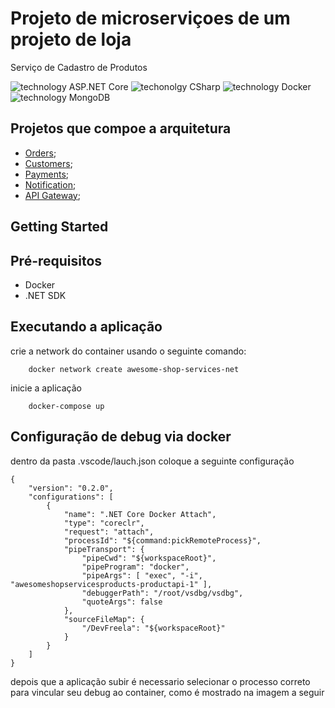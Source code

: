 # Projeto de microserviçoes de um projeto de loja

Serviço de Cadastro de Produtos

![technology ASP.NET Core](https://img.shields.io/badge/techonolgy-ASP.NET_core-blue)
![techonolgy CSharp](https://img.shields.io/badge/techonolgy-CSharp-blueviolet)
![technology Docker](https://img.shields.io/badge/techonolgy-Docker-blue)
![technology MongoDB](https://img.shields.io/badge/techonolgy-MongoDB-brightgreen)

## Projetos que compoe a arquitetura

 * [Orders](https://github.com/juniorjrjl/AwesomeShop.Services.Orders);
 * [Customers](https://github.com/juniorjrjl/AwesomeShop.Services.Customers);
 * [Payments](https://github.com/juniorjrjl/AwesomeShop.Services.Payments);
 * [Notification](https://github.com/juniorjrjl/AwesomeShop.Services.Notifications);
 * [API Gateway](https://github.com/juniorjrjl/AwesomeShop.Services.APIGateway);

## Getting Started

## Pré-requisitos

- Docker
- .NET SDK

## Executando a aplicação

crie a network do container usando o seguinte comando:

```
    docker network create awesome-shop-services-net
```


inicie a aplicação

```
    docker-compose up
```

## Configuração de debug via docker

dentro da pasta .vscode/lauch.json coloque a seguinte configuração

```
{
    "version": "0.2.0",
    "configurations": [
        {
            "name": ".NET Core Docker Attach",
            "type": "coreclr",
            "request": "attach",
            "processId": "${command:pickRemoteProcess}",
            "pipeTransport": {
                "pipeCwd": "${workspaceRoot}",
                "pipeProgram": "docker",
                "pipeArgs": [ "exec", "-i", "awesomeshopservicesproducts-productapi-1" ],
                "debuggerPath": "/root/vsdbg/vsdbg",
                "quoteArgs": false
            },
            "sourceFileMap": {
                "/DevFreela": "${workspaceRoot}"
            }
        }
    ]
}

```

depois que a aplicação subir é necessario selecionar o processo correto para vincular seu debug ao container, como é mostrado na imagem a seguir

